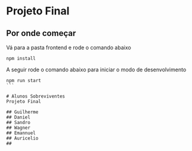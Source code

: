 # Projeto Final

## Por onde começar

Vá para a pasta frontend e rode o comando abaixo

```
npm install
```

A seguir rode o comando abaixo para iniciar o modo de desenvolvimento

````
npm run start
```

# Alunos Sobreviventes
Projeto Final

## Guilherme
## Daniel
## Sandro
## Wagner
## Emannuel
## Auricelio
## 
